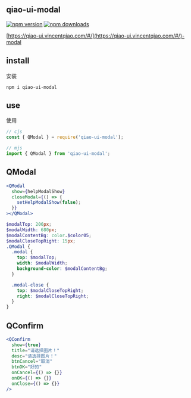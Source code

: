## qiao-ui-modal

[![npm version](https://img.shields.io/npm/v/qiao-ui-modal.svg?style=flat-square)](https://www.npmjs.org/package/qiao-ui-modal)
[![npm downloads](https://img.shields.io/npm/dm/qiao-ui-modal.svg?style=flat-square)](https://npm-stat.com/charts.html?package=qiao-ui-modal)

[https://qiao-ui.vincentqiao.com/#/](https://qiao-ui.vincentqiao.com/#/)-modal

## install

安装

```shell
npm i qiao-ui-modal
```

## use

使用

```javascript
// cjs
const { QModal } = require('qiao-ui-modal');

// mjs
import { QModal } from 'qiao-ui-modal';
```

## QModal

```jsx
<QModal
  show={helpModalShow}
  closeModal={() => {
    setHelpModalShow(false);
  }}
></QModal>
```

```scss
$modalTop: 206px;
$modalWidth: 680px;
$modalContentBg: color.$color05;
$modalCloseTopRight: 15px;
.QModal {
  .modal {
    top: $modalTop;
    width: $modalWidth;
    background-color: $modalContentBg;
  }

  .modal-close {
    top: $modalCloseTopRight;
    right: $modalCloseTopRight;
  }
}
```

## QConfirm

```jsx
<QConfirm
  show={true}
  title="请选择图片！"
  desc="请选择图片！"
  btnCancel="取消"
  btnOK="好的"
  onCancel={() => {}}
  onOK={() => {}}
  onClose={() => {}}
/>
```
